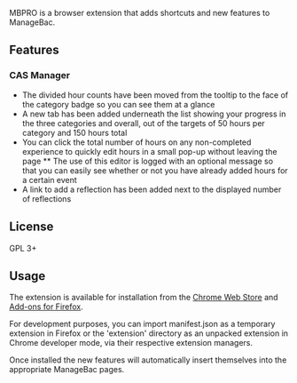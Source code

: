 MBPRO is a browser extension that adds shortcuts and new features to
ManageBac.

## Features

### CAS Manager

* The divided hour counts have been moved from the tooltip to the face
of the category badge so you can see them at a glance
* A new tab has been added underneath the list showing your progress in
the three categories and overall, out of the targets of 50 hours per
category and 150 hours total
* You can click the total number of hours on any non-completed
experience to quickly edit hours in a small pop-up without leaving the
page
** The use of this editor is logged with an optional message so that
you can easily see whether or not you have already added hours for a
certain event
* A link to add a reflection has been added next to the displayed
number of reflections

## License

GPL 3+

## Usage

The extension is available for installation from the
[Chrome Web Store](https://chrome.google.com/webstore/detail/mbpro-for-managebac/cbaejnioionjcpiigpeklffaonbbodco)
and
[Add-ons for Firefox](https://addons.mozilla.org/en-US/firefox/addon/mbpro-for-managebac/).

For development purposes, you can import manifest.json as a temporary
extension in Firefox or the 'extension' directory as an unpacked
extension in Chrome developer mode, via their respective extension
managers.

Once installed the new features will automatically insert themselves
into the appropriate ManageBac pages.

